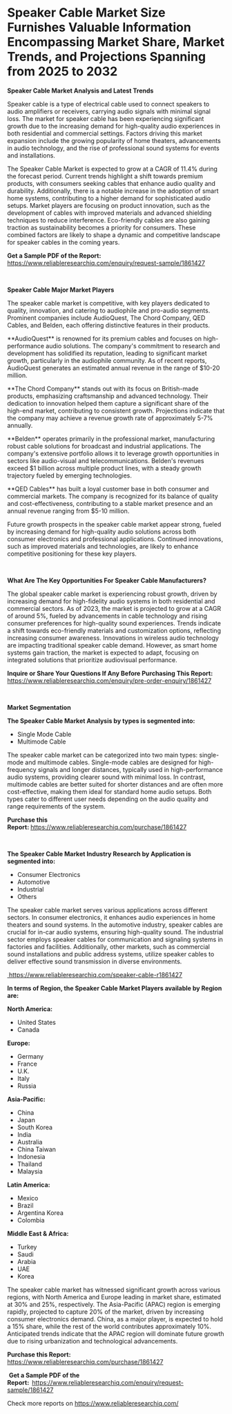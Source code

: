 <p><h1>Speaker Cable Market Size Furnishes Valuable Information Encompassing Market Share, Market Trends, and Projections Spanning from 2025 to 2032</h1></p><p><strong>Speaker Cable Market Analysis and Latest Trends</strong></p>
<p><p>Speaker cable is a type of electrical cable used to connect speakers to audio amplifiers or receivers, carrying audio signals with minimal signal loss. The market for speaker cable has been experiencing significant growth due to the increasing demand for high-quality audio experiences in both residential and commercial settings. Factors driving this market expansion include the growing popularity of home theaters, advancements in audio technology, and the rise of professional sound systems for events and installations.</p><p>The Speaker Cable Market is expected to grow at a CAGR of 11.4% during the forecast period. Current trends highlight a shift towards premium products, with consumers seeking cables that enhance audio quality and durability. Additionally, there is a notable increase in the adoption of smart home systems, contributing to a higher demand for sophisticated audio setups. Market players are focusing on product innovation, such as the development of cables with improved materials and advanced shielding techniques to reduce interference. Eco-friendly cables are also gaining traction as sustainability becomes a priority for consumers. These combined factors are likely to shape a dynamic and competitive landscape for speaker cables in the coming years.</p></p>
<p><strong>Get a Sample PDF of the Report:&nbsp;</strong> <a href="https://www.reliableresearchiq.com/enquiry/request-sample/1861427?utm_campaign=3026&utm_medium=2&utm_source=Github&utm_content=ia&utm_term=05042025&utm_id=speaker-cable">https://www.reliableresearchiq.com/enquiry/request-sample/1861427</a></p>
<p>&nbsp;</p>
<p><strong>Speaker Cable Major Market Players</strong></p>
<p><p>The speaker cable market is competitive, with key players dedicated to quality, innovation, and catering to audiophile and pro-audio segments. Prominent companies include AudioQuest, The Chord Company, QED Cables, and Belden, each offering distinctive features in their products.</p><p>**AudioQuest** is renowned for its premium cables and focuses on high-performance audio solutions. The company's commitment to research and development has solidified its reputation, leading to significant market growth, particularly in the audiophile community. As of recent reports, AudioQuest generates an estimated annual revenue in the range of $10-20 million.</p><p>**The Chord Company** stands out with its focus on British-made products, emphasizing craftsmanship and advanced technology. Their dedication to innovation helped them capture a significant share of the high-end market, contributing to consistent growth. Projections indicate that the company may achieve a revenue growth rate of approximately 5-7% annually.</p><p>**Belden** operates primarily in the professional market, manufacturing robust cable solutions for broadcast and industrial applications. The company's extensive portfolio allows it to leverage growth opportunities in sectors like audio-visual and telecommunications. Belden's revenues exceed $1 billion across multiple product lines, with a steady growth trajectory fueled by emerging technologies.</p><p>**QED Cables** has built a loyal customer base in both consumer and commercial markets. The company is recognized for its balance of quality and cost-effectiveness, contributing to a stable market presence and an annual revenue ranging from $5-10 million.</p><p>Future growth prospects in the speaker cable market appear strong, fueled by increasing demand for high-quality audio solutions across both consumer electronics and professional applications. Continued innovations, such as improved materials and technologies, are likely to enhance competitive positioning for these key players.</p></p>
<p>&nbsp;</p>
<p><strong>What Are The Key Opportunities For Speaker Cable Manufacturers?</strong></p>
<p><p>The global speaker cable market is experiencing robust growth, driven by increasing demand for high-fidelity audio systems in both residential and commercial sectors. As of 2023, the market is projected to grow at a CAGR of around 5%, fueled by advancements in cable technology and rising consumer preferences for high-quality sound experiences. Trends indicate a shift towards eco-friendly materials and customization options, reflecting increasing consumer awareness. Innovations in wireless audio technology are impacting traditional speaker cable demand. However, as smart home systems gain traction, the market is expected to adapt, focusing on integrated solutions that prioritize audiovisual performance.</p></p>
<p><strong>Inquire or Share Your Questions If Any Before Purchasing This Report:</strong> <a href="https://www.reliableresearchiq.com/enquiry/pre-order-enquiry/1861427?utm_campaign=3026&utm_medium=2&utm_source=Github&utm_content=ia&utm_term=05042025&utm_id=speaker-cable">https://www.reliableresearchiq.com/enquiry/pre-order-enquiry/1861427</a></p>
<p>&nbsp;</p>
<p><strong>Market Segmentation</strong></p>
<p><strong>The Speaker Cable Market Analysis by types is segmented into:</strong></p>
<p><ul><li>Single Mode Cable</li><li>Multimode Cable</li></ul></p>
<p><p>The speaker cable market can be categorized into two main types: single-mode and multimode cables. Single-mode cables are designed for high-frequency signals and longer distances, typically used in high-performance audio systems, providing clearer sound with minimal loss. In contrast, multimode cables are better suited for shorter distances and are often more cost-effective, making them ideal for standard home audio setups. Both types cater to different user needs depending on the audio quality and range requirements of the system.</p></p>
<p><strong>Purchase this Report:&nbsp;</strong><a href="https://www.reliableresearchiq.com/purchase/1861427?utm_campaign=3026&utm_medium=2&utm_source=Github&utm_content=ia&utm_term=05042025&utm_id=speaker-cable">https://www.reliableresearchiq.com/purchase/1861427</a></p>
<p>&nbsp;</p>
<p><strong>The Speaker Cable Market Industry Research by Application is segmented into:</strong></p>
<p><ul><li>Consumer Electronics</li><li>Automotive</li><li>Industrial</li><li>Others</li></ul></p>
<p><p>The speaker cable market serves various applications across different sectors. In consumer electronics, it enhances audio experiences in home theaters and sound systems. In the automotive industry, speaker cables are crucial for in-car audio systems, ensuring high-quality sound. The industrial sector employs speaker cables for communication and signaling systems in factories and facilities. Additionally, other markets, such as commercial sound installations and public address systems, utilize speaker cables to deliver effective sound transmission in diverse environments.</p></p>
<p><a href="https://www.reliableresearchiq.com/speaker-cable-r1861427?utm_campaign=3026&utm_medium=2&utm_source=Github&utm_content=ia&utm_term=05042025&utm_id=speaker-cable">&nbsp;https://www.reliableresearchiq.com/speaker-cable-r1861427</a></p>
<p><strong>In terms of Region, the Speaker Cable Market Players available by Region are:</strong></p>
<p>
    <p> <strong> North America: </strong>
        <ul>
            <li>United States</li>
            <li>Canada</li>
        </ul>
        </p> 
    <p> <strong> Europe: </strong>
        <ul>
            <li>Germany</li>
            <li>France</li>
            <li>U.K.</li>
            <li>Italy</li>
            <li>Russia</li>
        </ul>
        </p> 
    <p> <strong> Asia-Pacific: </strong>
        <ul>
            <li>China</li>
            <li>Japan</li>
            <li>South Korea</li>
            <li>India</li>
            <li>Australia</li>
            <li>China Taiwan</li>
            <li>Indonesia</li>
            <li>Thailand</li>
            <li>Malaysia</li>
        </ul>
        </p> 
    <p> <strong> Latin America: </strong>
        <ul>
            <li>Mexico</li>
            <li>Brazil</li>
            <li>Argentina Korea</li>
            <li>Colombia</li>
        </ul>
        </p> 
    <p> <strong> Middle East & Africa: </strong>
        <ul>
            <li>Turkey</li>
            <li>Saudi</li>
            <li>Arabia</li>
            <li>UAE</li>
            <li>Korea</li>
        </ul>
    </p>
    </p>
<p><p>The speaker cable market has witnessed significant growth across various regions, with North America and Europe leading in market share, estimated at 30% and 25%, respectively. The Asia-Pacific (APAC) region is emerging rapidly, projected to capture 20% of the market, driven by increasing consumer electronics demand. China, as a major player, is expected to hold a 15% share, while the rest of the world contributes approximately 10%. Anticipated trends indicate that the APAC region will dominate future growth due to rising urbanization and technological advancements.</p></p>
<p><strong>Purchase this Report: </strong><a href="https://www.reliableresearchiq.com/purchase/1861427?utm_campaign=3026&utm_medium=2&utm_source=Github&utm_content=ia&utm_term=05042025&utm_id=speaker-cable">https://www.reliableresearchiq.com/purchase/1861427</a></p>
<p>&nbsp;<strong>Get a Sample PDF of the Report:&nbsp;&nbsp;</strong><a href="https://www.reliableresearchiq.com/enquiry/request-sample/1861427?utm_campaign=3026&utm_medium=2&utm_source=Github&utm_content=ia&utm_term=05042025&utm_id=speaker-cable">https://www.reliableresearchiq.com/enquiry/request-sample/1861427</a></p>
<p><strong></strong></p>
<p>Check more reports on <a href="https://www.reliableresearchiq.com/?utm_campaign=3026&utm_medium=2&utm_source=Github&utm_content=ia&utm_term=05042025&utm_id=speaker-cable">https://www.reliableresearchiq.com/</a></p>